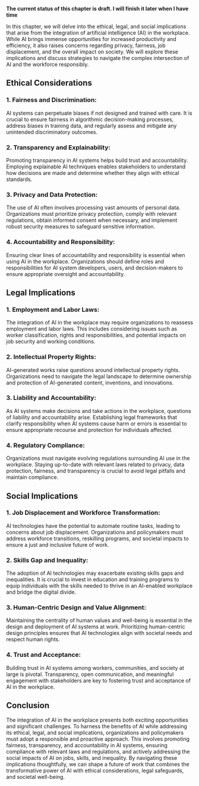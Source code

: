 **The current status of this chapter is draft. I will finish it later when I have time**

In this chapter, we will delve into the ethical, legal, and social implications that arise from the integration of artificial intelligence (AI) in the workplace. While AI brings immense opportunities for increased productivity and efficiency, it also raises concerns regarding privacy, fairness, job displacement, and the overall impact on society. We will explore these implications and discuss strategies to navigate the complex intersection of AI and the workforce responsibly.

Ethical Considerations
----------------------

### 1. Fairness and Discrimination:

AI systems can perpetuate biases if not designed and trained with care. It is crucial to ensure fairness in algorithmic decision-making processes, address biases in training data, and regularly assess and mitigate any unintended discriminatory outcomes.

### 2. Transparency and Explainability:

Promoting transparency in AI systems helps build trust and accountability. Employing explainable AI techniques enables stakeholders to understand how decisions are made and determine whether they align with ethical standards.

### 3. Privacy and Data Protection:

The use of AI often involves processing vast amounts of personal data. Organizations must prioritize privacy protection, comply with relevant regulations, obtain informed consent when necessary, and implement robust security measures to safeguard sensitive information.

### 4. Accountability and Responsibility:

Ensuring clear lines of accountability and responsibility is essential when using AI in the workplace. Organizations should define roles and responsibilities for AI system developers, users, and decision-makers to ensure appropriate oversight and accountability.

Legal Implications
------------------

### 1. Employment and Labor Laws:

The integration of AI in the workplace may require organizations to reassess employment and labor laws. This includes considering issues such as worker classification, rights and responsibilities, and potential impacts on job security and working conditions.

### 2. Intellectual Property Rights:

AI-generated works raise questions around intellectual property rights. Organizations need to navigate the legal landscape to determine ownership and protection of AI-generated content, inventions, and innovations.

### 3. Liability and Accountability:

As AI systems make decisions and take actions in the workplace, questions of liability and accountability arise. Establishing legal frameworks that clarify responsibility when AI systems cause harm or errors is essential to ensure appropriate recourse and protection for individuals affected.

### 4. Regulatory Compliance:

Organizations must navigate evolving regulations surrounding AI use in the workplace. Staying up-to-date with relevant laws related to privacy, data protection, fairness, and transparency is crucial to avoid legal pitfalls and maintain compliance.

Social Implications
-------------------

### 1. Job Displacement and Workforce Transformation:

AI technologies have the potential to automate routine tasks, leading to concerns about job displacement. Organizations and policymakers must address workforce transitions, reskilling programs, and societal impacts to ensure a just and inclusive future of work.

### 2. Skills Gap and Inequality:

The adoption of AI technologies may exacerbate existing skills gaps and inequalities. It is crucial to invest in education and training programs to equip individuals with the skills needed to thrive in an AI-enabled workplace and bridge the digital divide.

### 3. Human-Centric Design and Value Alignment:

Maintaining the centrality of human values and well-being is essential in the design and deployment of AI systems at work. Prioritizing human-centric design principles ensures that AI technologies align with societal needs and respect human rights.

### 4. Trust and Acceptance:

Building trust in AI systems among workers, communities, and society at large is pivotal. Transparency, open communication, and meaningful engagement with stakeholders are key to fostering trust and acceptance of AI in the workplace.

Conclusion
----------

The integration of AI in the workplace presents both exciting opportunities and significant challenges. To harness the benefits of AI while addressing its ethical, legal, and social implications, organizations and policymakers must adopt a responsible and proactive approach. This involves promoting fairness, transparency, and accountability in AI systems, ensuring compliance with relevant laws and regulations, and actively addressing the social impacts of AI on jobs, skills, and inequality. By navigating these implications thoughtfully, we can shape a future of work that combines the transformative power of AI with ethical considerations, legal safeguards, and societal well-being.

